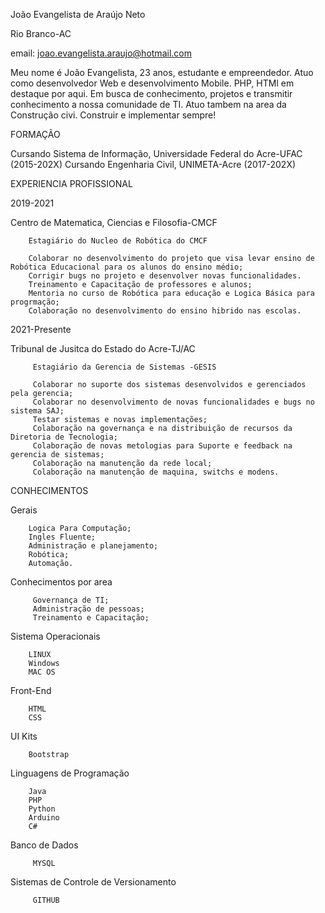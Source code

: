 João Evangelista de Araújo Neto

Rio Branco-AC

email: joao.evangelista.araujo@hotmail.com  

Meu nome é João Evangelista, 23 anos, estudante e empreendedor. Atuo como desenvolvedor Web e desenvolvimento Mobile. PHP, HTMl em destaque por aqui. Em busca de conhecimento, projetos e transmitir conhecimento a nossa comunidade de TI. Atuo tambem na area da Construção civi. Construir e implementar sempre!

FORMAÇÃO

   Cursando Sistema de Informação, Universidade Federal do Acre-UFAC (2015-202X)
   Cursando Engenharia Civil, UNIMETA-Acre (2017-202X)

EXPERIENCIA PROFISSIONAL

2019-2021 

 Centro de Matematica, Ciencias e Filosofia-CMCF
 
        Estagiário do Nucleo de Robótica do CMCF
    
        Colaborar no desenvolvimento do projeto que visa levar ensino de Robótica Educacional para os alunos do ensino médio;
        Corrigir bugs no projeto e desenvolver novas funcionalidades.
        Treinamento e Capacitação de professores e alunos;
        Mentoria no curso de Robótica para educação e Logica Básica para progrmação;
        Colaboração no desenvolvimento do ensino hibrido nas escolas.
        
2021-Presente

  Tribunal de Jusitca do Estado do Acre-TJ/AC
  
         Estagiário da Gerencia de Sistemas -GESIS
        
         Colaborar no suporte dos sistemas desenvolvidos e gerenciados pela gerencia;
         Colaborar no desenvolvimento de novas funcionalidades e bugs no sistema SAJ;
         Testar sistemas e novas implementações;
         Colaboração na governança e na distribuição de recursos da Diretoria de Tecnologia;
         Colaboração de novas metologias para Suporte e feedback na gerencia de sistemas;
         Colaboração na manutenção da rede local;
         Colaboração na manutenção de maquina, switchs e modens.
         
         
 CONHECIMENTOS 
 
 
   Gerais 
       
        Logica Para Computação;
        Ingles Fluente;
        Administração e planejamento;
        Robótica;
        Automação.
        
  
  Conhecimentos por area
  
         Governança de TI;
         Administração de pessoas;
         Treinamento e Capacitação;
         
       
  Sistema Operacionais
   
        LINUX
        Windows
        MAC OS
        
  Front-End
  
        HTML
        CSS
        

  UI Kits
  
        Bootstrap
        
  Linguagens de Programação
  
        Java
        PHP
        Python
        Arduino
        C#
        
        
  Banco de Dados
  
         MYSQL
         
  Sistemas de Controle de Versionamento
  
         GITHUB
      
        
        

  
        

